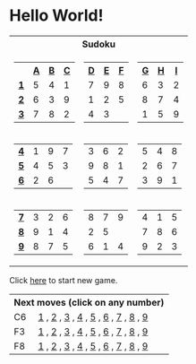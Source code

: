 <h1>Hello World!</h1>

<table class="grid">
    <tr>
        <th colspan="3">Sudoku</th>
    </tr>
    <tr>
        <td>
            <table class="subgrid0">
                <tr>
                    <th></th>
                    <th><a href="#">A</a></th>
                    <th><a href="#">B</a></th>
                    <th><a href="#">C</a></th>
                </tr>
                <tr class="0">
                    <td><b><a href="#">1</a></b></td>
                    <td class="0">5</td>
                    <td class="1">4</td>
                    <td class="2">1</td>
                </tr>
                <tr class="1">
                    <td><b><a href="#">2</a></b></td>
                    <td class="0">6</td>
                    <td class="1">3</td>
                    <td class="2">9</td>
                </tr>
                <tr class="2">
                    <td><b><a href="#">3</a></b></td>
                    <td class="0">7</td>
                    <td class="1">8</td>
                    <td class="2">2</td>
                </tr>
            </table>
        </td>
        <td>
            <table class="subgrid1">
                <tr>
                    <th><a href="#">D</a></th>
                    <th><a href="#">E</a></th>
                    <th><a href="#">F</a></th>
                </tr>
                <tr class="0">
                    <td class="3">7</td>
                    <td class="4">9</td>
                    <td class="5">8</td>
                </tr>
                <tr class="1">
                    <td class="3">1</td>
                    <td class="4">2</td>
                    <td class="5">5</td>
                </tr>
                <tr class="2">
                    <td class="3">4</td>
                    <td class="4">3</td>
                    <td class="5"></td>
                </tr>
            </table>
        </td>
        <td>
            <table class="subgrid2">
                <tr>
                    <th><a href="#">G</a></th>
                    <th><a href="#">H</a></th>
                    <th><a href="#">I</a></th>
                </tr>
                <tr class="0">
                    <td class="6">6</td>
                    <td class="7">3</td>
                    <td class="8">2</td>
                </tr>
                <tr class="1">
                    <td class="6">8</td>
                    <td class="7">7</td>
                    <td class="8">4</td>
                </tr>
                <tr class="2">
                    <td class="6">1</td>
                    <td class="7">5</td>
                    <td class="8">9</td>
                </tr>
            </table>
        </td>
    </tr>
    <tr>
        <td>
            <table class="subgrid3">
                <tr class="3">
                    <td><b><a href="#">4</a></b></td>
                    <td class="0">1</td>
                    <td class="1">9</td>
                    <td class="2">7</td>
                </tr>
                <tr class="4">
                    <td><b><a href="#">5</a></b></td>
                    <td class="0">4</td>
                    <td class="1">5</td>
                    <td class="2">3</td>
                </tr>
                <tr class="5">
                    <td><b><a href="#">6</a></b></td>
                    <td class="0">2</td>
                    <td class="1">6</td>
                    <td class="2"></td>
                </tr>
            </table>
        </td>
        <td>
            <table class="subgrid4">
                <tr class="3">
                    <td class="3">3</td>
                    <td class="4">6</td>
                    <td class="5">2</td>
                </tr>
                <tr class="4">
                    <td class="3">9</td>
                    <td class="4">8</td>
                    <td class="5">1</td>
                </tr>
                <tr class="5">
                    <td class="3">5</td>
                    <td class="4">4</td>
                    <td class="5">7</td>
                </tr>
            </table>
        </td>
        <td>
            <table class="subgrid5">
                <tr class="3">
                    <td class="6">5</td>
                    <td class="7">4</td>
                    <td class="8">8</td>
                </tr>
                <tr class="4">
                    <td class="6">2</td>
                    <td class="7">6</td>
                    <td class="8">7</td>
                </tr>
                <tr class="5">
                    <td class="6">3</td>
                    <td class="7">9</td>
                    <td class="8">1</td>
                </tr>
            </table>
        </td>
    </tr>
    <tr>
        <td>
            <table class="subgrid6">
                <tr class="6">
                    <td><b><a href="#">7</a></b></td>
                    <td class="0">3</td>
                    <td class="1">2</td>
                    <td class="2">6</td>
                </tr>
                <tr class="7">
                    <td><b><a href="#">8</a></b></td>
                    <td class="0">9</td>
                    <td class="1">1</td>
                    <td class="2">4</td>
                </tr>
                <tr class="8">
                    <td><b><a href="#">9</a></b></td>
                    <td class="0">8</td>
                    <td class="1">7</td>
                    <td class="2">5</td>
                </tr>
            </table>
        </td>
        <td>
            <table class="subgrid7">
                <tr class="6">
                    <td class="3">8</td>
                    <td class="4">7</td>
                    <td class="5">9</td>
                </tr>
                <tr class="7">
                    <td class="3">2</td>
                    <td class="4">5</td>
                    <td class="5"></td>
                </tr>
                <tr class="8">
                    <td class="3">6</td>
                    <td class="4">1</td>
                    <td class="5">4</td>
                </tr>
            </table>
        </td>
        <td>
            <table class="subgrid8">
                <tr class="6">
                    <td class="6">4</td>
                    <td class="7">1</td>
                    <td class="8">5</td>
                </tr>
                <tr class="7">
                    <td class="6">7</td>
                    <td class="7">8</td>
                    <td class="8">6</td>
                </tr>
                <tr class="8">
                    <td class="6">9</td>
                    <td class="7">2</td>
                    <td class="8">3</td>
                </tr>
            </table>
        </td>
    </tr>
</table>

<p>Click <a href="https://github.com/yvasyliev/github-actions-check/issues/new?title=new&amp;body=Just%20push%20&#39;Submit%20new%20issue&#39;.%20You%20don&#39;t%20need%20to%20do%20anything%20else.">here</a> to start new game.</p>

<table class="nextMoves">
    <tr>
        <th colspan="2">Next moves (click on any number)</th>
    </tr>
    <tr>
        <td>C6</td>
        <td>
            <span>
                <a href="https://github.com/yvasyliev/github-actions-check/issues/new?title=fill%20C6%201&amp;body=Just%20push%20&#39;Submit%20new%20issue&#39;.%20You%20don&#39;t%20need%20to%20do%20anything%20else."
                >1</a><span> , </span>
            </span><span>
                <a href="https://github.com/yvasyliev/github-actions-check/issues/new?title=fill%20C6%202&amp;body=Just%20push%20&#39;Submit%20new%20issue&#39;.%20You%20don&#39;t%20need%20to%20do%20anything%20else."
                >2</a><span> , </span>
            </span><span>
                <a href="https://github.com/yvasyliev/github-actions-check/issues/new?title=fill%20C6%203&amp;body=Just%20push%20&#39;Submit%20new%20issue&#39;.%20You%20don&#39;t%20need%20to%20do%20anything%20else."
                >3</a><span> , </span>
            </span><span>
                <a href="https://github.com/yvasyliev/github-actions-check/issues/new?title=fill%20C6%204&amp;body=Just%20push%20&#39;Submit%20new%20issue&#39;.%20You%20don&#39;t%20need%20to%20do%20anything%20else."
                >4</a><span> , </span>
            </span><span>
                <a href="https://github.com/yvasyliev/github-actions-check/issues/new?title=fill%20C6%205&amp;body=Just%20push%20&#39;Submit%20new%20issue&#39;.%20You%20don&#39;t%20need%20to%20do%20anything%20else."
                >5</a><span> , </span>
            </span><span>
                <a href="https://github.com/yvasyliev/github-actions-check/issues/new?title=fill%20C6%206&amp;body=Just%20push%20&#39;Submit%20new%20issue&#39;.%20You%20don&#39;t%20need%20to%20do%20anything%20else."
                >6</a><span> , </span>
            </span><span>
                <a href="https://github.com/yvasyliev/github-actions-check/issues/new?title=fill%20C6%207&amp;body=Just%20push%20&#39;Submit%20new%20issue&#39;.%20You%20don&#39;t%20need%20to%20do%20anything%20else."
                >7</a><span> , </span>
            </span><span>
                <a href="https://github.com/yvasyliev/github-actions-check/issues/new?title=fill%20C6%208&amp;body=Just%20push%20&#39;Submit%20new%20issue&#39;.%20You%20don&#39;t%20need%20to%20do%20anything%20else."
                >8</a><span> , </span>
            </span><span>
                <a href="https://github.com/yvasyliev/github-actions-check/issues/new?title=fill%20C6%209&amp;body=Just%20push%20&#39;Submit%20new%20issue&#39;.%20You%20don&#39;t%20need%20to%20do%20anything%20else."
                >9</a><span></span>
            </span>
        </td>
    </tr>
    <tr>
        <td>F3</td>
        <td>
            <span>
                <a href="https://github.com/yvasyliev/github-actions-check/issues/new?title=fill%20F3%201&amp;body=Just%20push%20&#39;Submit%20new%20issue&#39;.%20You%20don&#39;t%20need%20to%20do%20anything%20else."
                >1</a><span> , </span>
            </span><span>
                <a href="https://github.com/yvasyliev/github-actions-check/issues/new?title=fill%20F3%202&amp;body=Just%20push%20&#39;Submit%20new%20issue&#39;.%20You%20don&#39;t%20need%20to%20do%20anything%20else."
                >2</a><span> , </span>
            </span><span>
                <a href="https://github.com/yvasyliev/github-actions-check/issues/new?title=fill%20F3%203&amp;body=Just%20push%20&#39;Submit%20new%20issue&#39;.%20You%20don&#39;t%20need%20to%20do%20anything%20else."
                >3</a><span> , </span>
            </span><span>
                <a href="https://github.com/yvasyliev/github-actions-check/issues/new?title=fill%20F3%204&amp;body=Just%20push%20&#39;Submit%20new%20issue&#39;.%20You%20don&#39;t%20need%20to%20do%20anything%20else."
                >4</a><span> , </span>
            </span><span>
                <a href="https://github.com/yvasyliev/github-actions-check/issues/new?title=fill%20F3%205&amp;body=Just%20push%20&#39;Submit%20new%20issue&#39;.%20You%20don&#39;t%20need%20to%20do%20anything%20else."
                >5</a><span> , </span>
            </span><span>
                <a href="https://github.com/yvasyliev/github-actions-check/issues/new?title=fill%20F3%206&amp;body=Just%20push%20&#39;Submit%20new%20issue&#39;.%20You%20don&#39;t%20need%20to%20do%20anything%20else."
                >6</a><span> , </span>
            </span><span>
                <a href="https://github.com/yvasyliev/github-actions-check/issues/new?title=fill%20F3%207&amp;body=Just%20push%20&#39;Submit%20new%20issue&#39;.%20You%20don&#39;t%20need%20to%20do%20anything%20else."
                >7</a><span> , </span>
            </span><span>
                <a href="https://github.com/yvasyliev/github-actions-check/issues/new?title=fill%20F3%208&amp;body=Just%20push%20&#39;Submit%20new%20issue&#39;.%20You%20don&#39;t%20need%20to%20do%20anything%20else."
                >8</a><span> , </span>
            </span><span>
                <a href="https://github.com/yvasyliev/github-actions-check/issues/new?title=fill%20F3%209&amp;body=Just%20push%20&#39;Submit%20new%20issue&#39;.%20You%20don&#39;t%20need%20to%20do%20anything%20else."
                >9</a><span></span>
            </span>
        </td>
    </tr>
    <tr>
        <td>F8</td>
        <td>
            <span>
                <a href="https://github.com/yvasyliev/github-actions-check/issues/new?title=fill%20F8%201&amp;body=Just%20push%20&#39;Submit%20new%20issue&#39;.%20You%20don&#39;t%20need%20to%20do%20anything%20else."
                >1</a><span> , </span>
            </span><span>
                <a href="https://github.com/yvasyliev/github-actions-check/issues/new?title=fill%20F8%202&amp;body=Just%20push%20&#39;Submit%20new%20issue&#39;.%20You%20don&#39;t%20need%20to%20do%20anything%20else."
                >2</a><span> , </span>
            </span><span>
                <a href="https://github.com/yvasyliev/github-actions-check/issues/new?title=fill%20F8%203&amp;body=Just%20push%20&#39;Submit%20new%20issue&#39;.%20You%20don&#39;t%20need%20to%20do%20anything%20else."
                >3</a><span> , </span>
            </span><span>
                <a href="https://github.com/yvasyliev/github-actions-check/issues/new?title=fill%20F8%204&amp;body=Just%20push%20&#39;Submit%20new%20issue&#39;.%20You%20don&#39;t%20need%20to%20do%20anything%20else."
                >4</a><span> , </span>
            </span><span>
                <a href="https://github.com/yvasyliev/github-actions-check/issues/new?title=fill%20F8%205&amp;body=Just%20push%20&#39;Submit%20new%20issue&#39;.%20You%20don&#39;t%20need%20to%20do%20anything%20else."
                >5</a><span> , </span>
            </span><span>
                <a href="https://github.com/yvasyliev/github-actions-check/issues/new?title=fill%20F8%206&amp;body=Just%20push%20&#39;Submit%20new%20issue&#39;.%20You%20don&#39;t%20need%20to%20do%20anything%20else."
                >6</a><span> , </span>
            </span><span>
                <a href="https://github.com/yvasyliev/github-actions-check/issues/new?title=fill%20F8%207&amp;body=Just%20push%20&#39;Submit%20new%20issue&#39;.%20You%20don&#39;t%20need%20to%20do%20anything%20else."
                >7</a><span> , </span>
            </span><span>
                <a href="https://github.com/yvasyliev/github-actions-check/issues/new?title=fill%20F8%208&amp;body=Just%20push%20&#39;Submit%20new%20issue&#39;.%20You%20don&#39;t%20need%20to%20do%20anything%20else."
                >8</a><span> , </span>
            </span><span>
                <a href="https://github.com/yvasyliev/github-actions-check/issues/new?title=fill%20F8%209&amp;body=Just%20push%20&#39;Submit%20new%20issue&#39;.%20You%20don&#39;t%20need%20to%20do%20anything%20else."
                >9</a><span></span>
            </span>
        </td>
    </tr>
</table>
